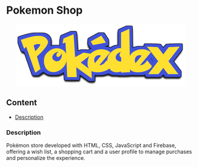 # Pokemon Shop
<div align=center>
<img src="src/assets/images/logo.png" alt="logo">
</div>

## Content
- [Description](#description)

### Description
Pokémon store developed with HTML, CSS, JavaScript and Firebase, offering a wish list, a shopping cart and a user profile to manage purchases and personalize the experience.
